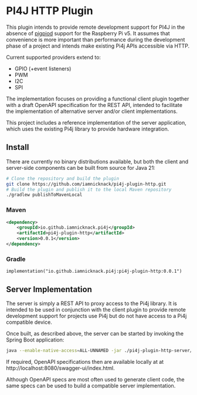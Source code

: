 # PI4J HTTP Plugin

This plugin intends to provide remote development support for PI4J in the absence of 
[pigpiod](https://abyz.me.uk/rpi/pigpio/pigpiod.html) support for the Raspberry Pi v5. It assumes that convenience 
is more important than performance during the development phase of a project and intends make existing Pi4j APIs 
accessible via HTTP.

Current supported providers extend to:

* GPIO (+event listeners)
* PWM
* I2C
* SPI

The implementation focuses on providing a functional client plugin together with a draft OpenAPI specification for 
the REST API, intended to facilitate the implementation of alternative server and/or client implementations.

This project includes a reference implementation of the server application, which uses the existing Pi4j 
library to provide hardware integration.

## Install

There are currently no binary distributions available, but both the client and server-side components can be built 
from source for Java 21:

```bash
# Clone the repository and build the plugin
git clone https://github.com/iamnicknack/pi4j-plugin-http.git
# Build the plugin and publish it to the local Maven repository
./gradlew publishToMavenLocal   
```

### Maven

```xml
<dependency>
    <groupId>io.github.iamnicknack.pi4j</groupId>
    <artifactId>pi4j-plugin-http</artifactId>
    <version>0.0.1</version>
</dependency>
```

### Gradle

```
implementation("io.github.iamnicknack.pi4j:pi4j-plugin-http:0.0.1")
```

## Server Implementation

The server is simply a REST API to proxy access to the Pi4j library. It is intended to be used in conjunction with 
the client plugin to provide remote development support for projects use Pi4j but do not have access to a Pi4j 
compatible device.

Once built, as described above, the server can be started by invoking the Spring Boot application:

```bash
java --enable-native-access=ALL-UNNAMED -jar ./pi4j-plugin-http-server/build/libs/pi4j-plugin-http-server.jar
```

If required, OpenAPI specifications then are available locally at at http://localhost:8080/swagger-ui/index.html.

Although OpenAPI specs are most often used to generate client code, the same specs can be used to build a compatible
server implementation.

